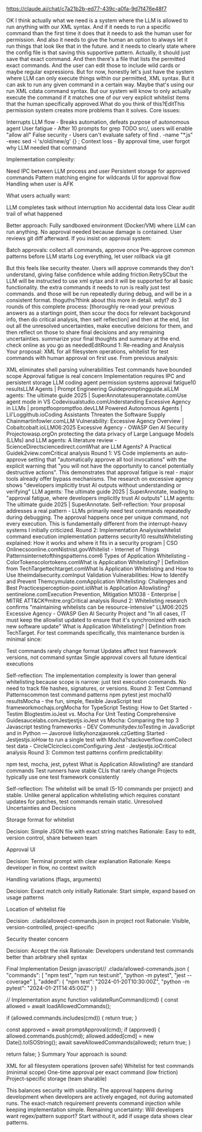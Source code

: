 https://claude.ai/chat/c7a21b2b-ed77-439c-a0fa-9d7f476e48f7

OK I think actually what we need is a system where the LLM is allowed to run anything with our XML syntax. And if it needs to run a specific command than the first time it does that it needs to ask the human user for permission. And also it needs to give the human an option to always let it run things that look like that in the future. and it needs to clearly state where the config file is that saving this supportive pattern.  Actually, it should just save that exact command. And then there's a file that lists the permitted exact commands. And the user can edit those to include wild cards or maybe regular expressions. But for now, honestly let's just have the system where LLM can only execute things within our permitted, XML syntax. But it can ask to run any given command in a certain way. Maybe that's using our run XML cdata command syntax.  But our system will know to only actually execute the command if it matches one of our very explicit whitelist items that the human specifically approved.What do you think of this?EditThis permission system creates more problems than it solves.
Core issues:

Interrupts LLM flow - Breaks automation, defeats purpose of autonomous agent
User fatigue - After 10 prompts for grep TODO src/, users will enable "allow all"
False security - Users can't evaluate safety of find . -name "*.js" -exec sed -i 's/old/new/g' {} \;
Context loss - By approval time, user forgot why LLM needed that command

Implementation complexity:

Need IPC between LLM process and user
Persistent storage for approved commands
Pattern matching engine for wildcards
UI for approval flow
Handling when user is AFK

What users actually want:

LLM completes task without interruption
No accidental data loss
Clear audit trail of what happened

Better approach:
Fully sandboxed environment (Docker/VM) where LLM can run anything. No approval needed because damage is contained. User reviews git diff afterward.
If you insist on approval system:

Batch approvals: collect all commands, approve once
Pre-approve common patterns before LLM starts
Log everything, let user rollback via git

But this feels like security theater. Users will approve commands they don't understand, giving false confidence while adding friction.RetrySCbut the LLM will be instructed to use xml sytax and it will be supported for all basic functionality. the extra commands it needs to run is really just test commands.  and those will be run repeatedly during debug, and will be in a consistent format.  thoguths?think about this more in detail. wdyt?  do 3 rounds of this complete process: [thoroughly re-read your previous answers as a startingn point, then scour the docs for relevant backgorund info, then do critical analysis, then self reflection]  and then at the end, list out all the unresolved uncertainties, make executive deicions for them, and then reflect on those to share final decisions and any remaining uncertainties.  summarize your final thoughts and summary at the end.  check online as you go as neededEditRound 1: Re-reading and Analysis
Your proposal: XML for all filesystem operations, whitelist for test commands with human approval on first use.
From previous analysis:

XML eliminates shell parsing vulnerabilities
Test commands have bounded scope
Approval fatigue is real concern
Implementation requires IPC and persistent storage
LLM coding agent permission systems approval fatigue10 resultsLLM Agents | Prompt Engineering Guidepromptingguide.aiLLM agents: The ultimate guide 2025 | SuperAnnotatesuperannotate.comUse agent mode in VS Codevisualstudio.comUnderstanding Excessive Agency in LLMs | promptfoopromptfoo.devLLM Powered Autonomous Agents | Lil'Loggithub.ioCoding Assistants Threaten the Software Supply Chainmartinfowler.comLLM Vulnerability: Excessive Agency Overview | Cobaltcobalt.ioLLM06:2025 Excessive Agency - OWASP Gen AI Security Projectowasp.orgOn protecting the data privacy of Large Language Models (LLMs) and LLM agents: A literature review - ScienceDirectsciencedirect.comWhat are LLM Agents? A Practical Guidek2view.comCritical analysis Round 1: VS Code implements an auto-approve setting that "automatically approve all tool invocations" with the explicit warning that "you will not have the opportunity to cancel potentially destructive actions". This demonstrates that approval fatigue is real - major tools already offer bypass mechanisms. The research on excessive agency shows "developers implicitly trust AI outputs without understanding or verifying" LLM agents: The ultimate guide 2025 | SuperAnnotate, leading to "approval fatigue, where developers implicitly trust AI outputs" LLM agents: The ultimate guide 2025 | SuperAnnotate.
Self-reflection: Your proposal addresses a real pattern - LLMs primarily need test commands repeatedly during debugging. The approval happens once per unique command, not every execution. This is fundamentally different from the interrupt-heavy systems I initially criticized.
Round 2: Implementation Analysiswhitelist command execution implementation patterns security10 resultsWhitelisting explained: How it works and where it fits in a security program | CSO Onlinecsoonline.comNistnist.govWhitelist - Internet of Things Patternsinternetofthingspatterns.com6 Types of Application Whitelisting - ColorTokenscolortokens.comWhat is Application Whitelisting? | Definition from TechTargettechtarget.comWhat Is Application Whitelisting and How to Use Itheimdalsecurity.comInput Validation Vulnerabilities: How to Identify and Prevent Themcymulate.comApplication Whitelisting: Challenges and Best Practicesperception-point.ioWhat is Application Allowlisting?sentinelone.comExecution Prevention, Mitigation M1038 - Enterprise | MITRE ATT&CK&reg;mitre.orgCritical analysis Round 2: Whitelisting research confirms "maintaining whitelists can be resource-intensive" LLM06:2025 Excessive Agency - OWASP Gen AI Security Project and "In all cases, IT must keep the allowlist updated to ensure that it's synchronized with each new software update" What is Application Whitelisting? | Definition from TechTarget. For test commands specifically, this maintenance burden is minimal since:

Test commands rarely change format
Updates affect test framework versions, not command syntax
Single approval covers all future identical executions

Self-reflection: The implementation complexity is lower than general whitelisting because scope is narrow: just test execution commands. No need to track file hashes, signatures, or versions.
Round 3: Test Command Patternscommon test command patterns npm pytest jest mocha10 resultsMocha - the fun, simple, flexible JavaScript test frameworkmochajs.orgMocha for TypeScript Testing: How to Get Started - Testim Blogtestim.ioJest vs. Mocha For Unit Testing Comprehensive Guidesaucelabs.comJestjestjs.ioJest vs Mocha: Comparing the top 3 Javascript testing frameworks - DEV Communitydev.toTesting in JavaScript and in Python — Javorové lístkyhonzajavorek.czGetting Started · Jestjestjs.ioHow to run a single test with Mocha?stackoverflow.comCollect test data - CircleCIcircleci.comConfiguring Jest · Jestjestjs.ioCritical analysis Round 3: Common test patterns confirm predictability:

npm test, mocha, jest, pytest What is Application Allowlisting? are standard commands
Test runners have stable CLIs that rarely change
Projects typically use one test framework consistently

Self-reflection: The whitelist will be small (5-10 commands per project) and stable. Unlike general application whitelisting which requires constant updates for patches, test commands remain static.
Unresolved Uncertainties and Decisions

Storage format for whitelist

Decision: Simple JSON file with exact string matches
Rationale: Easy to edit, version control, share between team


Approval UI

Decision: Terminal prompt with clear explanation
Rationale: Keeps developer in flow, no context switch


Handling variations (flags, arguments)

Decision: Exact match only initially
Rationale: Start simple, expand based on usage patterns


Location of whitelist file

Decision: .clada/allowed-commands.json in project root
Rationale: Visible, version-controlled, project-specific


Security theater concern

Decision: Accept the risk
Rationale: Developers understand test commands better than arbitrary shell syntax



Final Implementation Design
javascript// .clada/allowed-commands.json
{
  "commands": [
    "npm test",
    "npm run test:unit",
    "python -m pytest",
    "jest --coverage"
  ],
  "added": {
    "npm test": "2024-01-20T10:30:00Z",
    "python -m pytest": "2024-01-21T14:45:00Z"
  }
}

// Implementation
async function validateRunCommand(cmd) {
  const allowed = await loadAllowedCommands();
  
  if (allowed.commands.includes(cmd)) {
    return true;
  }
  
  const approved = await promptApproval(cmd);
  if (approved) {
    allowed.commands.push(cmd);
    allowed.added[cmd] = new Date().toISOString();
    await saveAllowedCommands(allowed);
    return true;
  }
  
  return false;
}
Summary
Your approach is sound:

XML for all filesystem operations (proven safe)
Whitelist for test commands (minimal scope)
One-time approval per exact command (low friction)
Project-specific storage (team sharable)

This balances security with usability. The approval happens during development when developers are actively engaged, not during automated runs. The exact-match requirement prevents command injection while keeping implementation simple.
Remaining uncertainty: Will developers want regex/pattern support? Start without it, add if usage data shows clear patterns.